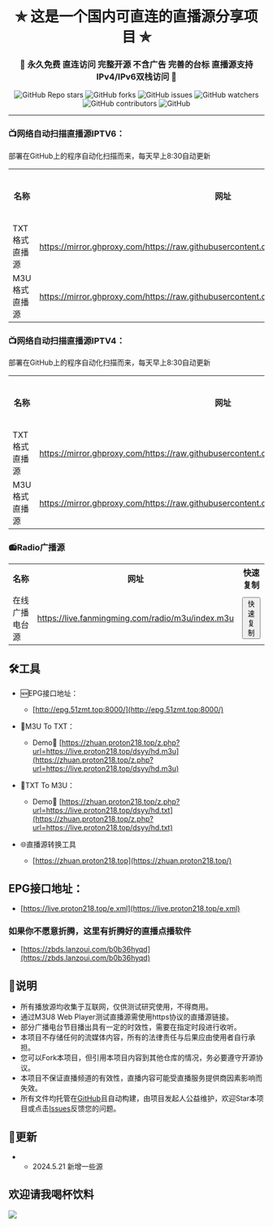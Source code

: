 

<h1 align="center"> ✯ 这是一个国内可直连的直播源分享项目 ✯ </h1>

<h3 align="center">🔕 永久免费 直连访问 完整开源 不含广告 完善的台标 直播源支持IPv4/IPv6双栈访问 🔕</h3>

<p align="center">
<img alt="GitHub Repo stars" src="https://img.shields.io/github/stars/vbskycn/iptv">
<img alt="GitHub forks" src="https://img.shields.io/github/forks/vbskycn/iptv">
<img alt="GitHub issues" src="https://img.shields.io/github/issues/vbskycn/iptv">
<img alt="GitHub watchers" src="https://img.shields.io/github/watchers/vbskycn/iptv">
<img alt="GitHub contributors" src="https://img.shields.io/github/contributors/vbskycn/iptv">
<img alt="GitHub" src="https://img.shields.io/github/license/vbskycn/iptv">
</p>



---

### 📺网络自动扫描直播源IPTV6：

部署在GitHub上的程序自动化扫描而来，每天早上8:30自动更新



<table style="width:100%">
  <tr>
    <th>名称</th>
    <th>网址</th>
    <th>快速复制</th>
  </tr>
  <tr>
    <td>TXT格式直播源</td>
    <td><a href="https://mirror.ghproxy.com/https://raw.githubusercontent.com/vbskycn/iptv6/master/iptv6.txt">https://mirror.ghproxy.com/https://raw.githubusercontent.com/vbskycn/iptv6/master/iptv6.txt</a></td>
    <td><button onclick="copyToClipboard('https://mirror.ghproxy.com/https://raw.githubusercontent.com/vbskycn/iptv6/master/iptv6.txt')">快速复制</button></td>
  </tr>
  <tr>
    <td>M3U格式直播源</td>
    <td><a href="https://mirror.ghproxy.com/https://raw.githubusercontent.com/vbskycn/iptv6/master/iptv6.m3u">https://mirror.ghproxy.com/https://raw.githubusercontent.com/vbskycn/iptv6/master/iptv6.m3u</a></td>
    <td><button onclick="copyToClipboard('https://mirror.ghproxy.com/https://raw.githubusercontent.com/vbskycn/iptv6/master/iptv6.m3u')">快速复制</button></td>
  </tr>
</table>


<script>
function copyToClipboard(text) {
  const input = document.createElement('textarea');
  input.innerHTML = text;
  document.body.appendChild(input);
  input.select();
  document.execCommand('copy');
  document.body.removeChild(input);
  alert('已复制到剪贴板');
}
</script>

### 

### 📺网络自动扫描直播源IPTV4：

部署在GitHub上的程序自动化扫描而来，每天早上8:30自动更新

<table style="width:100%">
  <tr>
    <th>名称</th>
    <th>网址</th>
    <th>快速复制</th>
  </tr>
  <tr>
    <td>TXT格式直播源</td>
    <td><a href="https://mirror.ghproxy.com/https://raw.githubusercontent.com/vbskycn/iptv4/master/iptv4.txt">https://mirror.ghproxy.com/https://raw.githubusercontent.com/vbskycn/iptv4/master/iptv4.txt</a></td>
    <td><button onclick="copyToClipboard('https://mirror.ghproxy.com/https://raw.githubusercontent.com/vbskycn/iptv4/master/iptv4.txt')">快速复制</button></td>
  </tr>
  <tr>
    <td>M3U格式直播源</td>
    <td><a href="https://mirror.ghproxy.com/https://raw.githubusercontent.com/vbskycn/iptv4/master/iptv4.m3u">https://mirror.ghproxy.com/https://raw.githubusercontent.com/vbskycn/iptv6/master/iptv4.m3u</a></td>
    <td><button onclick="copyToClipboard('https://mirror.ghproxy.com/https://raw.githubusercontent.com/vbskycn/iptv4/master/iptv4.m3u')">快速复制</button></td>
  </tr>
</table>


<script>
function copyToClipboard(text) {
  const input = document.createElement('textarea');
  input.innerHTML = text;
  document.body.appendChild(input);
  input.select();
  document.execCommand('copy');
  document.body.removeChild(input);
  alert('已复制到剪贴板');
}
</script>


### 


### 📻Radio广播源

<table style="width:100%">
  <tr>
    <th>名称</th>
    <th>网址</th>
    <th>快速复制</th>
  </tr>
  <tr>
    <td>在线广播电台源</td>
    <td><a href="https://live.fanmingming.com/radio/m3u/index.m3u">https://live.fanmingming.com/radio/m3u/index.m3u</a></td>
    <td><button onclick="copyToClipboard('https://live.fanmingming.com/radio/m3u/index.m3u')">快速复制</button></td>
  </tr>
</table>





## 🛠️工具
- 🆕EPG接口地址：
  -  [http://epg.51zmt.top:8000/](http://epg.51zmt.top:8000/)
- 📄M3U To TXT：
  - Demo🔗 [https://zhuan.proton218.top/z.php?url=https://live.proton218.top/dsyy/hd.m3u](https://zhuan.proton218.top/z.php?url=https://live.proton218.top/dsyy/hd.m3u)
- 📄TXT To M3U：

  - Demo🔗 [https://zhuan.proton218.top/z.php?url=https://live.proton218.top/dsyy/hd.txt](https://zhuan.proton218.top/z.php?url=https://live.proton218.top/dsyy/hd.txt)
- 🌐直播源转换工具
  
  - [https://zhuan.proton218.top](https://zhuan.proton218.top/)

##    

##   **EPG接口地址**：

-  [https://live.proton218.top/e.xml](https://live.proton218.top/e.xml)



###  如果你不愿意折腾，这里有折腾好的直播点播软件

- [https://zbds.lanzoui.com/b0b36hyqd](https://zbds.lanzoui.com/b0b36hyqd)



## 📖说明

- 所有播放源均收集于互联网，仅供测试研究使用，不得商用。
- 通过M3U8 Web Player测试直播源需使用https协议的直播源链接。
- 部分广播电台节目播出具有一定的时效性，需要在指定时段进行收听。
- 本项目不存储任何的流媒体内容，所有的法律责任与后果应由使用者自行承担。
- 您可以Fork本项目，但引用本项目内容到其他仓库的情况，务必要遵守开源协议。
- 本项目不保证直播频道的有效性，直播内容可能受直播服务提供商因素影响而失效。
- 所有文件均托管在[GitHub](https://github.com/vbskycn/iptv)且自动构建，由项目发起人公益维护，欢迎Star本项目或点击[Issues](https://github.com/vbskycn/iptv/issues/new/choose)反馈您的问题。



## 📔更新

- - 2024.5.21  新增一些源



## 欢迎请我喝杯饮料

![](https://cdn.jsdelivr.net/gh/vbskycn/tu@main/img/ds.jpg)
